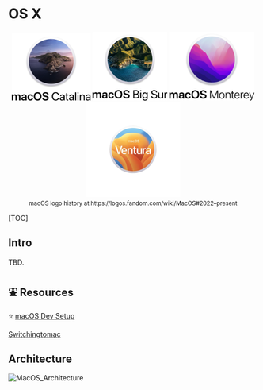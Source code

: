 # OS X

<div align="center">
    <img src="../../../../../Assets/Pics/latest-20221217132855978.png" alt="MacOSCatalina.png" style="zoom:75%;" />
	<img src="../../../../../Assets/Pics/latest.png" alt="MacOSBigSur.png" style="zoom:75%;" />
	<img src="../../../../../Assets/Pics/latest-20221217132659022.png" alt="MacOSMonterey.png" style="zoom:75%;" />
	<img src="../../../../../Assets/Pics/254.png" alt="Macos-ventura.png" style="zoom:75%;" />
</div>
<div align="center">
	<small>macOS logo history at <a>https://logos.fandom.com/wiki/MacOS#2022–present</a></small>
</div>



[TOC]



## Intro

TBD.



## ⛲️ Resources

⭐️ [macOS Dev Setup](https://github.com/nicolashery/mac-dev-setup)

[Switchingtomac](https://www.switchingtomac.com)



## Architecture

![MacOS_Architecture](../../../../../Assets/Pics/MacOS_Architecture.svg)

